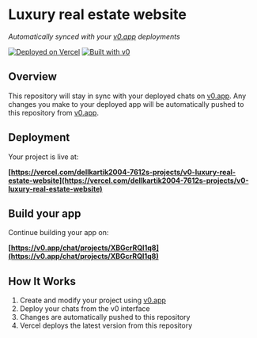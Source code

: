 # Luxury real estate website

*Automatically synced with your [v0.app](https://v0.app) deployments*

[![Deployed on Vercel](https://img.shields.io/badge/Deployed%20on-Vercel-black?style=for-the-badge&logo=vercel)](https://vercel.com/dellkartik2004-7612s-projects/v0-luxury-real-estate-website)
[![Built with v0](https://img.shields.io/badge/Built%20with-v0.app-black?style=for-the-badge)](https://v0.app/chat/projects/XBGcrRQI1q8)

## Overview

This repository will stay in sync with your deployed chats on [v0.app](https://v0.app).
Any changes you make to your deployed app will be automatically pushed to this repository from [v0.app](https://v0.app).

## Deployment

Your project is live at:

**[https://vercel.com/dellkartik2004-7612s-projects/v0-luxury-real-estate-website](https://vercel.com/dellkartik2004-7612s-projects/v0-luxury-real-estate-website)**

## Build your app

Continue building your app on:

**[https://v0.app/chat/projects/XBGcrRQI1q8](https://v0.app/chat/projects/XBGcrRQI1q8)**

## How It Works

1. Create and modify your project using [v0.app](https://v0.app)
2. Deploy your chats from the v0 interface
3. Changes are automatically pushed to this repository
4. Vercel deploys the latest version from this repository
